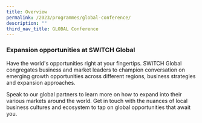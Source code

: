 ```yaml
---
title: Overview
permalink: /2023/programmes/global-conference/
description: ""
third_nav_title: GLOBAL Conference
---
```

### Expansion opportunities at SWITCH Global

Have the world's opportunities right at your fingertips. SWITCH Global congregates business and market leaders to champion conversation on emerging growth opportunities across different regions, business strategies and expansion approaches.

Speak to our global partners to learn more on how to expand into their various markets around the world. Get in touch with the nuances of local business cultures and ecosystem to tap on global opportunities that await you.